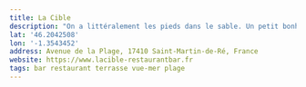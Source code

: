 ```yaml
---
title: La Cible
description: "On a littéralement les pieds dans le sable. Un petit bonheur pour prendre un verre afin de contempler l'océan !"
lat: '46.2042508'
lon: '-1.3543452'
address: Avenue de la Plage, 17410 Saint-Martin-de-Ré, France
website: https://www.lacible-restaurantbar.fr
tags: bar restaurant terrasse vue-mer plage
---
```

